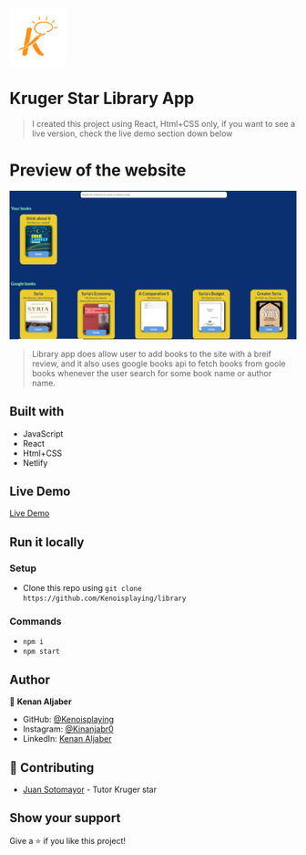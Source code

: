 <img src="./src/assets/krugerLogo.png" height="100px">

# Kruger Star Library App 

>I created this project using React, Html+CSS only, if you want to see a live version, check the live demo section down below

# Preview of the website

<img src="./src/assets/screenShot.PNG"/>

>Library app does allow user to add books to the site with a breif review, and it also uses google books api to fetch books from goole books whenever the user search for some book name or author name.

## Built with

- JavaScript
- React
- Html+CSS 
- Netlify

## Live Demo

<a href="https://library-kj.netlify.app/">Live Demo</a>


## Run it locally

 ### Setup

 - Clone this repo using `git clone https://github.com/Kenoisplaying/library`

 ### Commands

 - `npm i`
 - `npm start`

## Author

👤 **Kenan Aljaber**

- GitHub: [@Kenoisplaying](https://github.com/Kenoisplaying)
- Instagram: [@Kinanjabr0](https://www.instagram.com/kinanjabr0/)
- LinkedIn: [Kenan Aljaber](https://www.linkedin.com/in/kenan-aljaber-a232aa187/)

## 🤝 Contributing

- [Juan Sotomayor](https://github.com/Juanse7793) - Tutor Kruger star

 ## Show your support

Give a ⭐ if you like this project!




 

